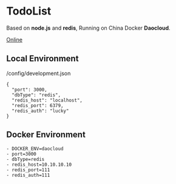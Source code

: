# TodoList
Based on **node.js** and **redis**, Running on China Docker **Daocloud**.


[Online ](https://luckykindle-lu-todolist.daoapp.io/)



## Local Environment

/config/development.json 

    {
      "port": 3000,
      "dbType": "redis",
      "redis_host": "localhost",
      "redis_port": 6379,
      "redis_auth": "lucky"
    }
  
## Docker Environment

    - DOCKER_ENV=daocloud
    - port=3000
    - dbType=redis
    - redis_host=10.10.10.10
    - redis_port=111
    - redis_auth=111
